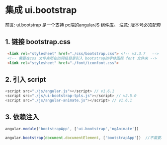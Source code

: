 # 集成 ui.bootstrap
前言: ui.bootstrap 是一个支持 pc端的angularJS 组件库。
注意: 版本号必须配套
## 1. 链接 bootstrap.css
```html
 <link rel="stylesheet" href="./css/bootstrap.css"> <!-- v3.3.7   -->
 <!-- 需要在css 文件夹所在的同级目录引入 bootstrap的字体图标 font 文件夹 -->
 <link rel="stylesheet" href="./font/iconfont.css">
```

## 2. 引入 script
```js
<script src="./js/angular.js"></script> // v1.6.1
<script src="./js/ui-bootstrap-tpls.js"></script> // v2.5.0
<script src="./js/angular-animate.js"></script> // v1.6.1
```

## 3. 依赖注入
```js
angular.module('bootstrapApp', ['ui.bootstrap','ngAnimate'])

angular.bootstrap(document.documentElement, ['bootstrapApp'])  //不需要写 ng-app 这个指令
```